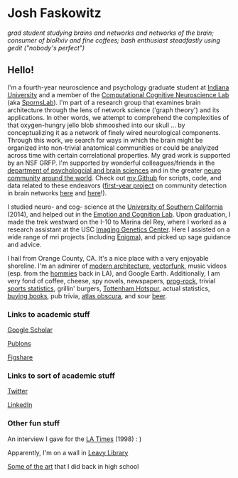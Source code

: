 # Josh Faskowitz

*grad student studying brains and networks and networks of the brain; consumer of bioRxiv and fine coffees; bash enthusiast steadfastly using gedit ("nobody's perfect")*

## Hello! 

I'm a fourth-year neuroscience and psychology graduate student at [Indiana University](https://www.indiana.edu/) and a member of the [Computational Cognitive Neuroscience Lab](http://www.indiana.edu/~cortex/) (aka [SpornsLab](https://twitter.com/spornslab)). I'm part of a research group that examines brain architecture through the lens of network science ('graph theory') and its applications. In other words, we attempt to comprehend the complexities of that oxygen-hungry jello blob shmooshed into our skull ... by conceptualizing it as a network of finely wired neurological components. Through this work, we search for ways in which the brain might be organized into non-trivial anatomical communities or could be analyized across time with certain correlational properties. My grad work is supported by an NSF GRFP. I'm supported by wonderful colleagues/friends in the [department of psychologcial and brain sciences](https://psych.indiana.edu/) and in the greater [neuro community](https://www.sfn.org/) [around the world](https://www.humanbrainmapping.org/i4a/pages/index.cfm?pageid=3267&pageid=1). Check out [my Github](https://github.com/faskowit) for scripts, code, and data related to these endeavors ([first-year project](https://www.nature.com/articles/s41598-018-31202-1) on community detection in brain networks [here](https://github.com/faskowit/Faskowitz2018wsbmLifeSpan) and [here](https://github.com/faskowit/Faskowitz2019wsbmRatBrain)!). 

I studied neuro- and cog- science at the [University of Southern California](https://dornsife.usc.edu/) (2014), and helped out in the [Emotion and Cognition Lab](http://gero.usc.edu/labs/matherlab/). Upon graduation, I made the trek westward on the I-10 to Marina del Rey, where I worked as a research assistant at the USC [Imaging Genetics Center](http://igc.ini.usc.edu/). Here I assisted on a wide range of mri projects (including [Enigma](http://enigma.ini.usc.edu/)), and picked up sage guidance and advice. 

I hail from Orange County, CA. It's a nice place with a very enjoyable shoreline. I'm an admirer of [modern architecture](http://www.getty.edu/visit/center/architecture.html), [vectorfunk](http://www.mwmgraphics.com/vectorfunk.html), music videos (esp. from the [hommies](https://www.instagram.com/psychofilms/) back in LA), and Google Earth. Additionally, I am very fond of coffee, cheese, spy novels, newspapers, [prog-rock](https://en.wikipedia.org/wiki/Selling_England_by_the_Pound), trivial [sports statistics](https://fivethirtyeight.com/sports/), grillin' burgers, [Tottenham Hotspur](https://www.reddit.com/r/coys/), actual statistics, [buying books](http://www.openculture.com/2014/07/tsundoku-should-enter-the-english-language.html), pub trivia, [atlas obscura](http://www.atlasobscura.com/), and sour [beer](http://blog.mikkeller.dk/).

### Links to academic stuff

[Google Scholar](https://scholar.google.com/citations?user=GE4rM3QAAAAJ&hl=en)

[Publons](https://publons.com/researcher/1642616/joshua-faskowitz/)

[Figshare](https://figshare.com/authors/josh_faskowitz/4974431)

### Links to sort of academic stuff

[Twitter](https://twitter.com/joshfasky)

[LinkedIn](https://www.linkedin.com/in/joshuafaskowitz)

### Other fun stuff

An interview I gave for the [LA Times](http://articles.latimes.com/1998/mar/21/local/me-31178) (1998) : )

Apparently, I'm on a wall in [Leavy Library](https://libraries.usc.edu/wallofscholars?award=2851&name=&year=All)

[Some of the art](https://www.flickr.com/photos/45120681@N04/) that I did back in high school
